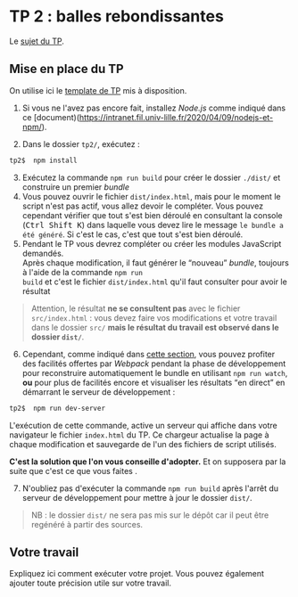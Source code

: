 # TP 2 : balles rebondissantes

  Le [sujet du TP](https://www.fil.univ-lille.fr/~routier/enseignement/licence/js-s4/tdtp/exercices-javascript-balles.html).


## Mise en place du TP

On utilise ici le [template de TP](https://www.fil.univ-lille.fr/~routier/enseignement/licence/js-s4/html/template-app.html) mis à disposition.

  1. Si vous ne l'avez pas encore fait, installez <i>Node.js</i> comme indiqué dans ce [document)(https://intranet.fil.univ-lille.fr/2020/04/09/nodejs-et-npm/).  

  2. Dans le dossier `tp2/`, exécutez :
```bash  	  
tp2$  npm install
```  
  3. Exécutez la commande `npm run build` pour créer le dossier `./dist/` et construire un premier *bundle*
  4. Vous pouvez ouvrir le fichier `dist/index.html`, mais pour le moment le script n'est pas actif, vous allez devoir le compléter. Vous pouvez cependant vérifier que tout s'est bien déroulé en consultant la console (<kbd>Ctrl Shift K</kbd>) dans laquelle vous devez lire le message `le bundle a été généré`. Si c'est le cas, c'est que tout s'est bien déroulé.
  5.	Pendant le TP vous devrez compléter ou créer les modules JavaScript demandés.  
    Après chaque modification, il faut générer le <q>nouveau</q> <i>bundle</i>, toujours à l'aide de la commande <code>npm run build</code> et c'est le fichier `dist/index.html` qu'il faut consulter pour avoir le résultat

  >  Attention, le résultat <strong>ne se consultent pas</strong> avec le fichier `src/index.html` : vous devez faire vos modifications et votre travail dans le dossier `src/` **mais le résultat du travail est observé dans le dossier `dist/`**.

  6. Cependant, comme indiqué dans <a href="https://www.fil.univ-lille.fr/~routier/enseignement/licence/js-s4/html/template-app.html#heading2" target="new">cette section</a>, vous pouvez profiter des facilités offertes par  <i>Webpack</i> pendant la phase de développement pour reconstruire automatiquement le bundle en utilisant <code>npm run watch</code>, <strong>ou</strong> pour plus de facilités encore et visualiser les résultats <q>en direct</q>  en démarrant le serveur de développement&nbsp;:</p>
```bash
tp2$  npm run dev-server
```
  L'exécution de cette commande, active un serveur qui affiche dans votre navigateur le fichier `index.html` du TP. Ce chargeur actualise la page à chaque modification et sauvegarde de l'un des fichiers de script utilisés.

  **C'est la solution que l'on vous conseille d'adopter.** Et on supposera par la suite que c'est ce que vous faites .

  7. N'oubliez pas d'exécuter la commande <code>npm run build</code> après l'arrêt du serveur de développement pour mettre à jour le dossier `dist/`.

> NB : le dossier `dist/` ne sera pas mis sur le dépôt car il peut être regénéré à partir des sources.

## Votre travail

Expliquez ici comment exécuter votre projet. Vous pouvez également ajouter toute précision utile sur votre travail.
